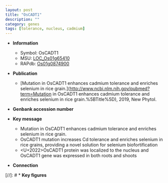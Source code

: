 ```yaml
---
layout: post
title: "OsCADT1"
description: ""
category: genes
tags: [tolerance, nucleus, cadmium]
---
```


* **Information**  
    + Symbol: OsCADT1  
    + MSU: [LOC_Os01g65410](http://rice.plantbiology.msu.edu/cgi-bin/ORF_infopage.cgi?orf=LOC_Os01g65410)  
    + RAPdb: [Os01g0874900](http://rapdb.dna.affrc.go.jp/viewer/gbrowse_details/irgsp1?name=Os01g0874900)  

* **Publication**  
    + [Mutation in OsCADT1 enhances cadmium tolerance and enriches selenium in rice grain.](http://www.ncbi.nlm.nih.gov/pubmed?term=Mutation in OsCADT1 enhances cadmium tolerance and enriches selenium in rice grain.%5BTitle%5D), 2019, New Phytol.

* **Genbank accession number**  

* **Key message**  
    + Mutation in OsCADT1 enhances cadmium tolerance and enriches selenium in rice grain.
    + OsCADT1 mutation increases Cd tolerance and enriches selenium in rice grains, providing a novel solution for selenium biofortification
    + <U+2022>OsCADT1 protein was localized to the nucleus and OsCADT1 gene was expressed in both roots and shoots

* **Connection**  

[//]: # * **Key figures**  


